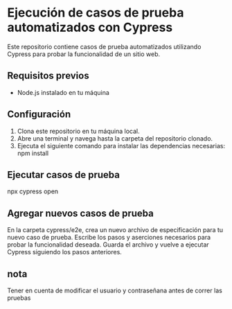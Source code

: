 # Ejecución de casos de prueba automatizados con Cypress

Este repositorio contiene casos de prueba automatizados utilizando Cypress para probar la funcionalidad de un sitio web.

## Requisitos previos
- Node.js instalado en tu máquina

## Configuración
1. Clona este repositorio en tu máquina local.
2. Abre una terminal y navega hasta la carpeta del repositorio clonado.
3. Ejecuta el siguiente comando para instalar las dependencias necesarias:
   npm install

## Ejecutar casos de prueba
npx cypress open


## Agregar nuevos casos de prueba
En la carpeta cypress/e2e, crea un nuevo archivo de especificación para tu nuevo caso de prueba.
Escribe los pasos y aserciones necesarios para probar la funcionalidad deseada.
Guarda el archivo y vuelve a ejecutar Cypress siguiendo los pasos anteriores.

## nota 
Tener en cuenta de modificar el usuario y contraseñana antes de correr las pruebas